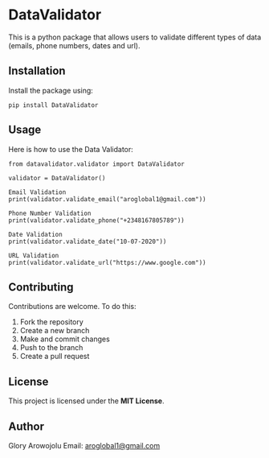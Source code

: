 # DataValidator

This is a python package that allows users to validate different types of data (emails, phone numbers, dates and url).


## Installation
Install the package using:

```
pip install DataValidator
```

## Usage
Here is how to use the Data Validator:

```
from datavalidator.validator import DataValidator

validator = DataValidator()

Email Validation
print(validator.validate_email("aroglobal1@gmail.com"))

Phone Number Validation
print(validator.validate_phone("+2348167805789")) 

Date Validation
print(validator.validate_date("10-07-2020")) 

URL Validation
print(validator.validate_url("https://www.google.com"))
```


## Contributing
Contributions are welcome. To do this:
1. Fork the repository
2. Create a new branch
3. Make and commit changes
4. Push to the branch
5. Create a pull request

## License
This project is licensed under the **MIT License**.

## Author

Glory Arowojolu
Email: aroglobal1@gmail.com



